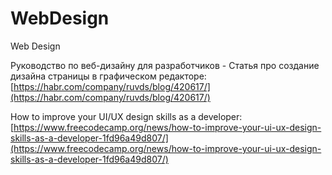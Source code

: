 # WebDesign

Web Design

Руководство по веб-дизайну для разработчиков - Статья про создание дизайна страницы в графическом редакторе: [https://habr.com/company/ruvds/blog/420617/](https://habr.com/company/ruvds/blog/420617/)

How to improve your UI/UX design skills as a developer: [https://www.freecodecamp.org/news/how-to-improve-your-ui-ux-design-skills-as-a-developer-1fd96a49d807/](https://www.freecodecamp.org/news/how-to-improve-your-ui-ux-design-skills-as-a-developer-1fd96a49d807/)

